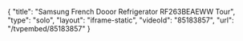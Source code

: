 {
    "title": "Samsung French Dooor Refrigerator RF263BEAEWW Tour",
    "type": "solo",
    "layout": "iframe-static",
    "videoId": "85183857",
    "url": "\/tvpembed\/85183857"
}